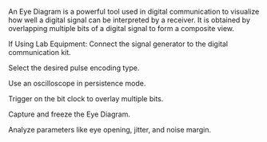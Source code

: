 An Eye Diagram is a powerful tool used in digital communication to visualize how well a digital signal can be interpreted by a receiver. It is obtained by overlapping multiple bits of a digital signal to form a composite view.

 If Using Lab Equipment:
Connect the signal generator to the digital communication kit.

Select the desired pulse encoding type.

Use an oscilloscope in persistence mode.

Trigger on the bit clock to overlay multiple bits.

Capture and freeze the Eye Diagram.

Analyze parameters like eye opening, jitter, and noise margin.


